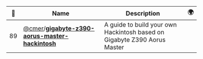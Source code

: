 |:star2: | Name | Description | 🌍|
|---|---|---|---|
|89|[@cmer](https://github.com/cmer)/[**gigabyte-z390-aorus-master-hackintosh**](https://github.com/cmer/gigabyte-z390-aorus-master-hackintosh)|A guide to build your own Hackintosh based on Gigabyte Z390 Aorus Master||

